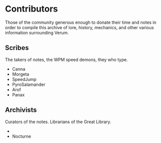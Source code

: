# Contributors

Those of the community generous enough to donate their time and notes in order to compile this archive of lore, history, mechanics, and other various information surrounding Verum.

## Scribes
The takers of notes, the WPM speed demons, they who type.

* Canna
* Morgeta
* SpeedJump
* PyroSalamander
* Arof
* Panax

## Archivists
Curators of the notes. Librarians of the Great Library.

* 
* Nocturne
